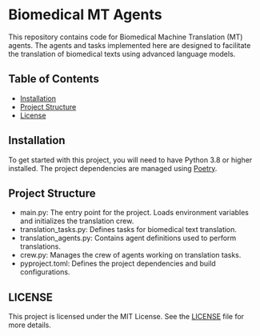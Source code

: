 # Biomedical MT Agents

This repository contains code for Biomedical Machine Translation (MT) agents. The agents and tasks implemented here are designed to facilitate the translation of biomedical texts using advanced language models.

## Table of Contents

- [Installation](#installation)
- [Project Structure](#project-structure)
- [License](#license)

## Installation

To get started with this project, you will need to have Python 3.8 or higher installed. The project dependencies are managed using [Poetry](https://python-poetry.org/).

## Project Structure

- main.py: The entry point for the project. Loads environment variables and initializes the translation crew.
- translation_tasks.py: Defines tasks for biomedical text translation.
- translation_agents.py: Contains agent definitions used to perform translations.
- crew.py: Manages the crew of agents working on translation tasks.
- pyproject.toml: Defines the project dependencies and build configurations.

## LICENSE

This project is licensed under the MIT License. See the [LICENSE](LICENSE) file for more details.
